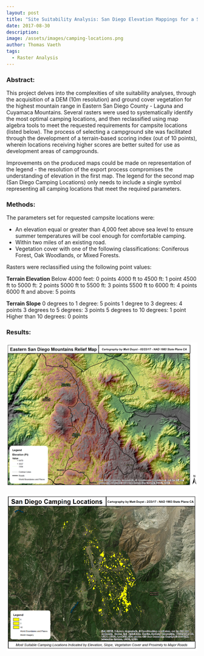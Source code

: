 ```yaml
---
layout: post
title: "Site Suitability Analysis: San Diego Elevation Mappings for a Summer Campground"
date: 2017-08-30
description: 
image: /assets/images/camping-locations.png
author: Thomas Vaeth
tags: 
  - Raster Analysis
---
```


### Abstract:

This project delves into the complexities of site suitability analyses, through the acquisition of a DEM (10m resolution) and ground cover vegetation for the highest mountain range in Eastern San Diego County - Laguna and Cuyamaca Mountains. Several rasters were used to systematically identify the most optimal camping locations, and then reclassified using map algebra tools to meet the requested requirements for campsite locations (listed below). The process of selecting a campground site was facilitated through the development of a terrain-based scoring index (out of 10 points), wherein locations receiving higher scores are better suited for use as development areas of campgrounds.

Improvements on the produced maps could be made on representation of the legend - the resolution of the export process compromises the understanding of elevation in the first map. The legend for the second map (San Diego Camping Locations) only needs to include a single symbol representing all camping locations that meet the required parameters.

### Methods:

The parameters set for requested campsite locations were:

- An elevation equal or greater than 4,000 feet above sea level to ensure summer temperatures will be cool enough for comfortable camping.
- Within two miles of an existing road.
- Vegetation cover with one of the following classifications: Coniferous Forest, Oak Woodlands, or Mixed Forests.

Rasters were reclassified using the following point values:

**Terrain Elevation**
Below 4000 feet: 0 points
4000 ft to 4500 ft: 1 point
4500 ft to 5000 ft: 2 points
5000 ft to 5500 ft: 3 points
5500 ft to 6000 ft: 4 points
6000 ft and above: 5 points

**Terrain Slope** 
0 degrees to 1 degree: 5 points
1 degree to 3 degrees: 4 points
3 degrees to 5 degrees: 3 points
5 degrees to 10 degrees: 1 point
Higher than 10 degrees:  0 points

### Results:

![Placeholder](/assets/images/san-diego-dem.png)

![Placeholder](/assets/images/camping-locations.png)
